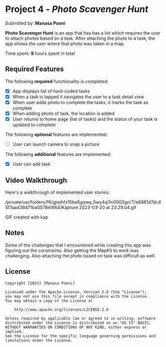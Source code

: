 # Project 4 - *Photo Scavenger Hunt*

Submitted by: **Manasa Pooni**

**Photo Scavenger Hunt** is an app that has has a list which requires the user to attach photos based on a task. After attaching the photo to a task, the app shows the user where that photo was taken in a map.


Time spent: **9** hours spent in total

## Required Features

The following **required** functionality is completed:

- [x] App displays list of hard-coded tasks
- [x] When a task is tapped it navigates the user to a task detail view
- [x] When user adds photo to complete the tasks, it marks the task as complete
- [x] When adding photo of task, the location is added
- [x] User returns to home page (list of tasks) and the status of your task is updated to complete
 
The following **optional** features are implemented:

- [ ] User can launch camera to snap a picture    

The following **additional** features are implemented:

- [x] User can add task 

## Video Walkthrough

Here's a walkthrough of implemented user stories:

/private/var/folders/f6/gjwjhfz15bs8gqwq_5wy4q7m0000gn/T/e6881d7dc45f7aa436d71ba0578e1664/Kapture 2023-03-20 at 23.29.04.gif

GIF created with kap 


## Notes

Some of the challenges that I encountered while creating this app was figuring out the constraints. Also getting the MapKit to work was challenging. Also attaching the photo based on task was difficult as well. 

## License

    Copyright [2023] [Manasa Pooni]

    Licensed under the Apache License, Version 2.0 (the "License");
    you may not use this file except in compliance with the License.
    You may obtain a copy of the License at

        http://www.apache.org/licenses/LICENSE-2.0

    Unless required by applicable law or agreed to in writing, software
    distributed under the License is distributed on an "AS IS" BASIS,
    WITHOUT WARRANTIES OR CONDITIONS OF ANY KIND, either express or implied.
    See the License for the specific language governing permissions and
    limitations under the License.
